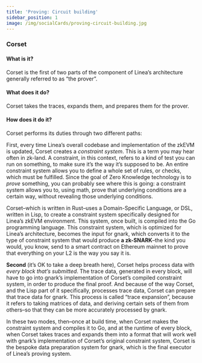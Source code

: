 ```yaml
---
title: 'Proving: Circuit building'
sidebar_position: 1
image: /img/socialCards/proving-circuit-building.jpg
---
```


### Corset

#### What is it?

Corset is the first of two parts of the component of Linea’s architecture
generally referred to as “the prover”.

#### What does it do?

Corset takes the traces, expands them, and prepares them for the prover.

#### How does it do it?

Corset performs its duties through two different paths:

First, every time Linea’s overall codebase and implementation of the zkEVM is
updated, Corset creates a _constraint system_. This is a term you may hear often
in zk-land. A constraint, in this context, refers to a kind of test you can run
on something, to make sure it’s the way it’s supposed to be. An entire
constraint system allows you to define a whole set of rules, or checks, which
must be fulfilled. Since the goal of Zero Knowledge technology is to _prove_
something, you can probably see where this is going: a constraint system allows
you to, using math, prove that underlying conditions are a certain way, without
revealing those underlying conditions.

Corset–which is written in Rust–uses a Domain-Specific Language, or DSL, written
in Lisp, to create a constraint system specifically designed for Linea’s zkEVM
environment. This system, once built, is compiled into the Go programming
language. This constraint system, which is optimized for Linea’s architecture,
becomes the input for gnark, which converts it to the type of constraint system
that would produce **a zk-SNARK**–the kind you would, you know, send to a smart
contract on Ethereum mainnet to prove that everything on your L2 is the way you
say it is.

**Second** (it’s OK to take a deep breath here), Corset helps process data with
_every block that’s submitted_. The trace data, generated in every block, will
have to go into gnark’s implementation of Corset’s compiled constraint system,
in order to produce the final proof. And because of the way Corset, and the Lisp
part of it specifically, processes trace data, Corset can prepare that trace
data for gnark. This process is called “trace expansion”, because it refers to
taking matrices of data, and deriving certain sets of them from others–so that
they can be more accurately processed by gnark.

In these two modes, then–once at build time, when Corset makes the constraint
system and compiles it to Go, and at the runtime of every block, when Corset
takes traces and expands them into a format that will work well with gnark’s
implementation of Corset’s original constraint system, Corset is the bespoke
data preparation system for gnark, which is the final executor of Linea’s
proving system.
